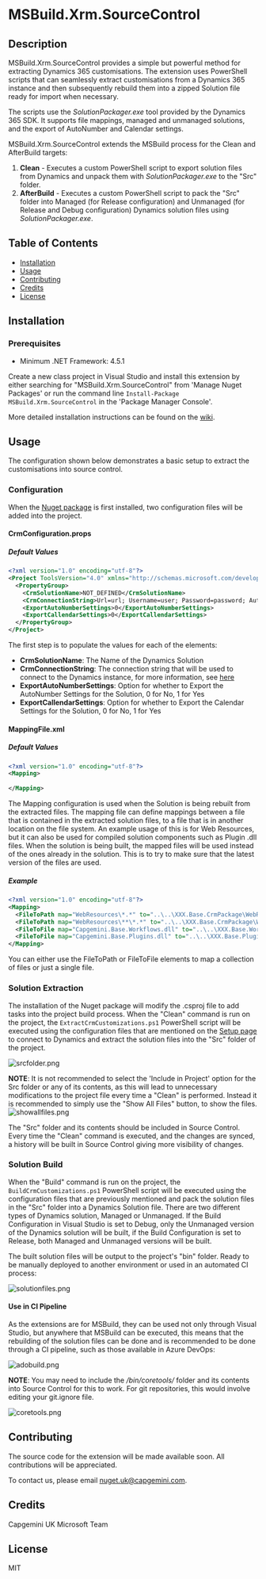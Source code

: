 # MSBuild.Xrm.SourceControl

## Description
MSBuild.Xrm.SourceControl provides a simple but powerful method for extracting Dynamics 365 customisations. The extension uses PowerShell scripts that can seamlessly extract customisations from a Dynamics 365 instance and then subsequently rebuild them into a zipped Solution file ready for import when necessary.  

The scripts use the *SolutionPackager.exe* tool provided by the Dynamics 365 SDK. It supports file mappings, managed and unmanaged solutions, and the export of AutoNumber and Calendar settings.

MSBuild.Xrm.SourceControl extends the MSBuild process for the Clean and AfterBuild targets:
1. **Clean** - Executes a custom PowerShell script to export solution files from Dynamics and unpack them with *SolutionPackager.exe* to the "Src" folder.
2. **AfterBuild** - Executes a custom PowerShell script to pack the "Src" folder into Managed (for Release configuration) and Unmanaged (for Release and Debug configuration) Dynamics solution files using *SolutionPackager.exe*.

## Table of Contents

* [Installation](#Installation)
* [Usage](#Usage)
* [Contributing](#Contributing)
* [Credits](#Credits)
* [License](#License)

## Installation

### Prerequisites

* Minimum .NET Framework: 4.5.1

Create a new class project in Visual Studio and install this extension by either searching for "MSBuild.Xrm.SourceControl" from 'Manage Nuget Packages' or run the command line `Install-Package MSBuild.Xrm.SourceControl` in the 'Package Manager Console'.

More detailed installation instructions can be found on the [wiki](https://github.com/Capgemini/msbuild-xrm-sourcecontrol/wiki).

## Usage

The configuration shown below demonstrates a basic setup to extract the customisations into source control.

### Configuration

When the [Nuget package](https://www.nuget.org/packages/MsBuild.Xrm.SourceControl/) is first installed, two configuration files will be added into the project.

#### CrmConfiguration.props

##### Default Values

```xml
<?xml version="1.0" encoding="utf-8"?>
<Project ToolsVersion="4.0" xmlns="http://schemas.microsoft.com/developer/msbuild/2003">
  <PropertyGroup> 
    <CrmSolutionName>NOT_DEFINED</CrmSolutionName> 
    <CrmConnectionString>Url=url; Username=user; Password=password; AuthType=Office365;</CrmConnectionString>
    <ExportAutoNumberSettings>0</ExportAutoNumberSettings>
    <ExportCallendarSettings>0</ExportCallendarSettings>
  </PropertyGroup> 
</Project>
```

The first step is to populate the values for each of the elements:

- **CrmSolutionName**: The Name of the Dynamics Solution
- **CrmConnectionString**: The connection string that will be used to connect to the Dynamics instance, for more information, see [here](https://msdn.microsoft.com/en-gb/library/mt608573.aspx?f=255&MSPPError=-2147217396)
- **ExportAutoNumberSettings**: Option for whether to Export the AutoNumber Settings for the Solution, 0 for No, 1 for Yes
- **ExportCallendarSettings**: Option for whether to Export the Calendar Settings for the Solution, 0 for No, 1 for Yes

#### MappingFile.xml

##### Default Values

```xml
<?xml version="1.0" encoding="utf-8"?>
<Mapping>
  
</Mapping>
```

The Mapping configuration is used when the Solution is being rebuilt from the extracted files. The mapping file can define mappings between a file that is contained in the extracted solution files, to a file that is in another location on the file system. An example usage of this is for Web Resources, but it can also be used for compiled solution components such as Plugin .dll files. When the solution is being built, the mapped files will be used instead of the ones already in the solution. This is to try to make sure that the latest version of the files are used.

##### Example

```xml
<?xml version="1.0" encoding="utf-8"?>
<Mapping>
  <FileToPath map="WebResources\*.*" to="..\..\XXX.Base.CrmPackage\WebResources\**" />
  <FileToPath map="WebResources\**\*.*" to="..\..\XXX.Base.CrmPackage\WebResources\**" />
  <FileToFile map="Capgemini.Base.Workflows.dll" to="..\..\XXX.Base.Workflows\bin\**\Capgemini.Base.Workflows.dll" />
  <FileToFile map="Capgemini.Base.Plugins.dll" to="..\..\XXX.Base.Plugins\bin\**\Capgemini.Base.Plugins.dll" />
</Mapping>
```

You can either use the FileToPath or FileToFile elements to map a collection of files or just a single file.

### Solution Extraction

The installation of the Nuget package will modify the .csproj file to add tasks into the project build process. When the "Clean" command is run on the project, the `ExtractCrmCustomizations.ps1` PowerShell script will be executed using the configuration files that are mentioned on the [Setup page](https://github.com/Capgemini/msbuild-xrm-sourcecontrol/wiki/Setup) to connect to Dynamics and extract the solution files into the "Src" folder of the project.  

![srcfolder.png](https://github.com/Capgemini/msbuild-xrm-sourcecontrol/wiki/.attachments/srcfolder.png)

**NOTE**: It is not recommended to select the 'Include in Project' option for the Src folder or any of its contents, as this will lead to unnecessary modifications to the project file every time a "Clean" is performed. Instead it is recommended to simply use the "Show All Files" button, to show the files. ![showallfiles.png](https://github.com/Capgemini/msbuild-xrm-sourcecontrol/wiki/.attachments/showallfiles.png)

The "Src" folder and its contents should be included in Source Control. Every time the "Clean" command is executed, and the changes are synced, a history will be built in Source Control giving more visibility of changes.

### Solution Build

When the "Build" command is run on the project, the `BuildCrmCustomizations.ps1` PowerShell script will be executed using the configuration files that are previously mentioned and pack the solution files in the "Src" folder into a Dynamics Solution file. There are two different types of Dynamics solution, Managed or Unmanaged. If the Build Configuration in Visual Studio is set to Debug, only the Unmanaged version of the Dynamics solution will be built, if the Build Configuration is set to Release, both Managed and Unmanaged versions will be built.  

The built solution files will be output to the project's "bin" folder. Ready to be manually deployed to another environment or used in an automated CI process:

![solutionfiles.png](https://github.com/Capgemini/msbuild-xrm-sourcecontrol/wiki/.attachments/solutionfiles.png)

#### Use in CI Pipeline

As the extensions are for MSBuild, they can be used not only through Visual Studio, but anywhere that MSBuild can be executed, this means that the rebuilding of the solution files can be done and is recommended to be done through a CI pipeline, such as those available in Azure DevOps:

![adobuild.png](https://github.com/Capgemini/msbuild-xrm-sourcecontrol/wiki/.attachments/adobuild.png)

**NOTE**: You may need to include the */bin/coretools/* folder and its contents into Source Control for this to work. For git repositories, this would involve editing your git.ignore file.

![coretools.png](https://github.com/Capgemini/msbuild-xrm-sourcecontrol/wiki/.attachments/coretools.png)

## Contributing

The source code for the extension will be made available soon. All contributions will be appreciated. 

To contact us, please email [nuget.uk@capgemini.com](mailto:nuget.uk@capgemini.com).

## Credits

Capgemini UK Microsoft Team

## License

MIT